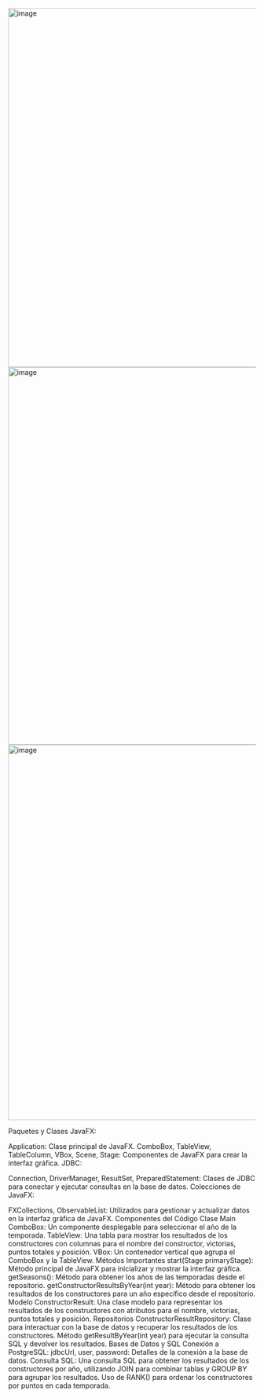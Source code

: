 <img width="731" alt="image" src="https://github.com/user-attachments/assets/03e56072-a097-449e-a676-07d04758021f">
<img width="769" alt="image" src="https://github.com/user-attachments/assets/f2608a04-12cf-4333-802b-3f6dbd72c445">
<img width="764" alt="image" src="https://github.com/user-attachments/assets/e1a52a57-9a28-461e-ba21-9688639d6359">

Paquetes y Clases
JavaFX:

Application: Clase principal de JavaFX.
ComboBox, TableView, TableColumn, VBox, Scene, Stage: Componentes de JavaFX para crear la interfaz gráfica.
JDBC:

Connection, DriverManager, ResultSet, PreparedStatement: Clases de JDBC para conectar y ejecutar consultas en la base de datos.
Colecciones de JavaFX:

FXCollections, ObservableList: Utilizados para gestionar y actualizar datos en la interfaz gráfica de JavaFX.
Componentes del Código
Clase Main
ComboBox:
Un componente desplegable para seleccionar el año de la temporada.
TableView:
Una tabla para mostrar los resultados de los constructores con columnas para el nombre del constructor, victorias, puntos totales y posición.
VBox:
Un contenedor vertical que agrupa el ComboBox y la TableView.
Métodos Importantes
start(Stage primaryStage):
Método principal de JavaFX para inicializar y mostrar la interfaz gráfica.
getSeasons():
Método para obtener los años de las temporadas desde el repositorio.
getConstructorResultsByYear(int year):
Método para obtener los resultados de los constructores para un año específico desde el repositorio.
Modelo
ConstructorResult:
Una clase modelo para representar los resultados de los constructores con atributos para el nombre, victorias, puntos totales y posición.
Repositorios
ConstructorResultRepository:
Clase para interactuar con la base de datos y recuperar los resultados de los constructores.
Método getResultByYear(int year) para ejecutar la consulta SQL y devolver los resultados.
Bases de Datos y SQL
Conexión a PostgreSQL:
jdbcUrl, user, password: Detalles de la conexión a la base de datos.
Consulta SQL:
Una consulta SQL para obtener los resultados de los constructores por año, utilizando JOIN para combinar tablas y GROUP BY para agrupar los resultados.
Uso de RANK() para ordenar los constructores por puntos en cada temporada.

